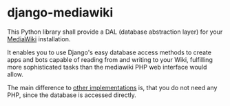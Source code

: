 # django-mediawiki #

This Python library shall provide a DAL (database abstraction layer) for your [MediaWiki](http://www.mediawiki.org/) installation.

It enables you to use Django's easy database access methods to create apps and bots capable of reading from and writing to your Wiki, fulfilling more sophisticated tasks than the mediawiki PHP web interface would allow.

The main difference to [other implementations](http://www.mediawiki.org/wiki/API:Client_code#Python) is, that you do not need any PHP, since the database is accessed directly.